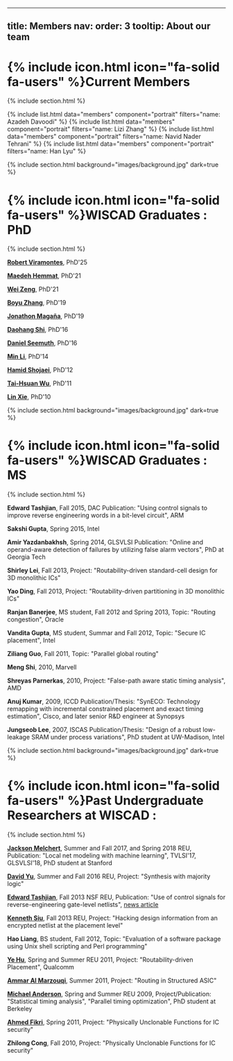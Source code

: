 ---
title: Members
nav:
  order: 3
  tooltip: About our team
--

# {% include icon.html icon="fa-solid fa-users" %}Current Members

{% include section.html %}

{% include list.html data="members" component="portrait" filters="name: Azadeh Davoodi" %}
{% include list.html data="members" component="portrait" filters="name: Lizi Zhang" %}
{% include list.html data="members" component="portrait" filters="name: Navid Nader Tehrani" %}
{% include list.html data="members" component="portrait" filters="name: Han Lyu" %}


{% include section.html background="images/background.jpg" dark=true %}

# {% include icon.html icon="fa-solid fa-users" %}WISCAD Graduates : PhD

{% include section.html %}


[**Robert Viramontes**](https://wiscad.github.io/wiscad/members/robert-viramontes.html), PhD'25 

[**Maedeh Hemmat**](https://wiscad.github.io/wiscad/members/maedeh-hemmat.html), PhD'21

[**Wei Zeng**](https://wiscad.github.io/wiscad/members/wei-zeng.html), PhD'21

[**Boyu Zhang**](https://wiscad.github.io/wiscad/members/boyu-zhang.html), PhD'19

[**Jonathon Magaña**](https://wiscad.github.io/wiscad/members/jonathon-magana.html), PhD'19

[**Daohang Shi**](https://wiscad.github.io/wiscad/members/daohang-shi.html), PhD'16

[**Daniel Seemuth**](https://wiscad.github.io/wiscad/members/daniel-seemuth.html), PhD'16

[**Min Li**](https://wiscad.github.io/wiscad/members/min-li.html), PhD'14

[**Hamid Shojaei**](https://wiscad.github.io/wiscad/members/hamid-shojaei.html), PhD'12

[**Tai-Hsuan Wu**](https://wiscad.github.io/wiscad/members/taihsuan-wu.html), PhD'11

[**Lin Xie**](https://wiscad.github.io/wiscad/members/lin-xie.html), PhD'10

{% include section.html background="images/background.jpg" dark=true %}
# {% include icon.html icon="fa-solid fa-users" %}WISCAD Graduates : MS
{% include section.html %}

**Edward Tashjian**, Fall 2015, DAC Publication: "Using control signals to improve reverse engineering words in a bit-level circuit", ARM

**Sakshi Gupta**, Spring 2015, Intel

**Amir Yazdanbakhsh**, Spring 2014, GLSVLSI Publication: "Online and operand-aware detection of failures by utilizing false alarm vectors", PhD at Georgia Tech

**Shirley Lei**, Fall 2013, Project: "Routability-driven standard-cell design for 3D monolithic ICs"

**Yao Ding**, Fall 2013, Project: "Routability-driven partitioning in 3D monolithic ICs"

**Ranjan Banerjee**, MS student, Fall 2012 and Spring 2013, Topic: "Routing congestion", Oracle

**Vandita Gupta**, MS student, Summar and Fall 2012, Topic: "Secure IC placement", Intel

**Ziliang Guo**, Fall 2011, Topic: "Parallel global routing"

**Meng Shi**, 2010, Marvell

**Shreyas Parnerkas**, 2010, Project: "False-path aware static timing analysis", AMD

**Anuj Kumar**, 2009, ICCD Publication/Thesis: "SynECO: Technology remapping with incremental constrained placement and exact timing estimation", Cisco, and later senior R&D engineer at Synopsys

**Jungseob Lee**, 2007, ISCAS Publication/Thesis: "Design of a robust low-leakage SRAM under process variations", PhD student at UW-Madison, Intel

{% include section.html background="images/background.jpg" dark=true %}
# {% include icon.html icon="fa-solid fa-users" %}Past Undergraduate Researchers at WISCAD :
{% include section.html %}

**[Jackson Melchert](https://www.linkedin.com/in/jack-melchert-a97475226/)**, Summer and Fall 2017, and Spring 2018 REU, Publication: "Local net modeling with machine learning", TVLSI'17, GLSVLSI'18, PhD student at Stanford

**[David Yu](https://www.linkedin.com/in/davidyu13/)**, Summer and Fall 2016 REU, Project: "Synthesis with majority logic"

**[Edward Tashjian](https://www.linkedin.com/in/edwardtashjian/)**, Fall 2013 NSF REU, Publication: "Use of control signals for reverse-engineering gate-level netlists", [news article](https://uwalumni.com/news/hardware-security-made-easy/)

**[Kenneth Siu](https://www.linkedin.com/in/kennethksiu/)**, Fall 2013 REU, Project: "Hacking design information from an encrypted netlist at the placement level"

**Hao Liang**, BS student, Fall 2012, Topic: "Evaluation of a software package using Unix shell scripting and Perl programming"

**[Ye Hu](https://www.linkedin.com/in/ye-hu-a9521342/)**, Spring and Summer REU 2011, Project: "Routability-driven Placement", Qualcomm

**[Ammar Al Marzouqi](https://www.linkedin.com/in/ammaralmarzooqi/)**, Summer 2011, Project: "Routing in Structured ASIC"

**[Michael Anderson](https://www.linkedin.com/in/michael-anderson-996753b/)**, Spring and Summer REU 2009, Project/Publication: "Statistical timing analysis", "Parallel timing optimization", PhD student at Berkeley

**[Ahmed Fikri](https://www.linkedin.com/in/ahmedfikri/)**, Spring 2011, Project: "Physically Unclonable Functions for IC security"

**Zhilong Cong**, Fall 2010, Project: "Physically Unclonable Functions for IC security"
